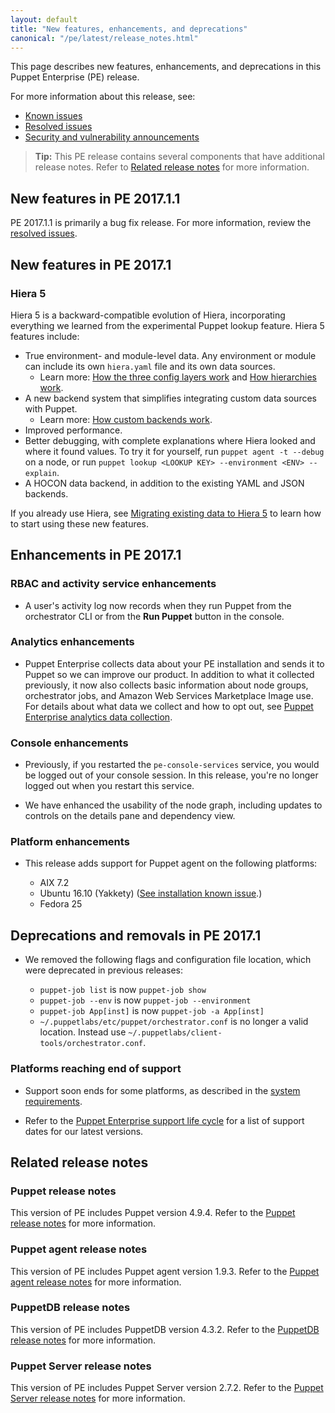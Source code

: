 ```yaml
---
layout: default
title: "New features, enhancements, and deprecations"
canonical: "/pe/latest/release_notes.html"
---
```


[tech preview]: /tech_preview/tech_preview.html

This page describes new features, enhancements, and deprecations in this Puppet Enterprise (PE) release.

For more information about this release, see:

* [Known issues](./release_notes_known_issues.html)
* [Resolved issues](./release_notes_resolved_issues.html)
* [Security and vulnerability announcements](/security)

> **Tip:** This PE release contains several components that have additional release notes. Refer to [Related release notes](#related-release-notes) for more information.

## New features in PE 2017.1.1

PE 2017.1.1 is primarily a bug fix release. For more information, review the [resolved issues](./release_notes_resolved_issues.html).

## New features in PE 2017.1

### Hiera 5

Hiera 5 is a backward-compatible evolution of Hiera, incorporating everything we learned from the experimental Puppet lookup feature. Hiera 5 features include:

* True environment- and module-level data. Any environment or module can include its own `hiera.yaml` file and its own data sources.
    * Learn more: [How the three config layers work]({{puppet}}/hiera_layers.html) and [How hierarchies work]({{puppet}}/hiera_hierarchy.html).
* A new backend system that simplifies integrating custom data sources with Puppet.
    * Learn more: [How custom backends work]({{puppet}}/hiera_custom_backends.html).
* Improved performance.
* Better debugging, with complete explanations where Hiera looked and where it found values. To try it for yourself, run `puppet agent -t --debug` on a node, or run `puppet lookup <LOOKUP KEY> --environment <ENV> --explain`.
* A HOCON data backend, in addition to the existing YAML and JSON backends.

If you already use Hiera, see [Migrating existing data to Hiera 5]({{puppet}}/hiera_migrate.html) to learn how to start using these new features.

## Enhancements in PE 2017.1

### RBAC and activity service enhancements

* A user's activity log now records when they run Puppet from the orchestrator CLI or from the **Run Puppet** button in the console.

### Analytics enhancements

* Puppet Enterprise collects data about your PE installation and sends it to Puppet so we can improve our product. In addition to what it collected previously, it now also collects basic information about node groups, orchestrator jobs, and Amazon Web Services Marketplace Image use. For details about what data we collect and how to opt out, see [Puppet Enterprise analytics data collection](./analytics_opt_out.html).

### Console enhancements

* Previously, if you restarted the `pe-console-services` service, you would be logged out of your console session. In this release, you're no longer logged out when you restart this service.

* We have enhanced the usability of the node graph, including updates to controls on the details pane and dependency view.

### Platform enhancements

* This release adds support for Puppet agent on the following platforms:

   * AIX 7.2
   * Ubuntu 16.10 (Yakkety) ([See installation known issue](./release_notes_known_issues_install.html#new-ubuntu-1610-agents-cannot-be-installed-with-pe-package-management).)
   * Fedora 25

## Deprecations and removals in PE 2017.1

* We removed the following flags and configuration file location, which were deprecated in previous releases:

   - `puppet-job list` is now `puppet-job show`
   - `puppet-job --env` is now `puppet-job --environment`
   - `puppet-job App[inst]` is now `puppet-job -a App[inst]`
   - `~/.puppetlabs/etc/puppet/orchestrator.conf` is no longer a valid location. Instead use `~/.puppetlabs/client-tools/orchestrator.conf`.

### Platforms reaching end of support

* Support soon ends for some platforms, as described in the [system requirements](./sys_req_os.html#upcoming-platform-end-of-life-eol).

* Refer to the [Puppet Enterprise support life cycle](./overview_getting_support.html#puppet-enterprise-support-life-cycle) for a list of support dates for our latest versions.

## Related release notes

### Puppet release notes

This version of PE includes Puppet version 4.9.4. Refer to the [Puppet release notes]({{puppet}}/release_notes.html) for more information.

### Puppet agent release notes

This version of PE includes Puppet agent version 1.9.3. Refer to the [Puppet agent release notes]({{puppet}}/release_notes_agent.html#puppet-agent-193) for more information.

### PuppetDB release notes

This version of PE includes PuppetDB version 4.3.2. Refer to the [PuppetDB release notes]({{puppetdb}}/release_notes.html) for more information.

### Puppet Server release notes

This version of PE includes Puppet Server version 2.7.2. Refer to the [Puppet Server release notes]({{puppetserver}}/release_notes.html) for more information.























